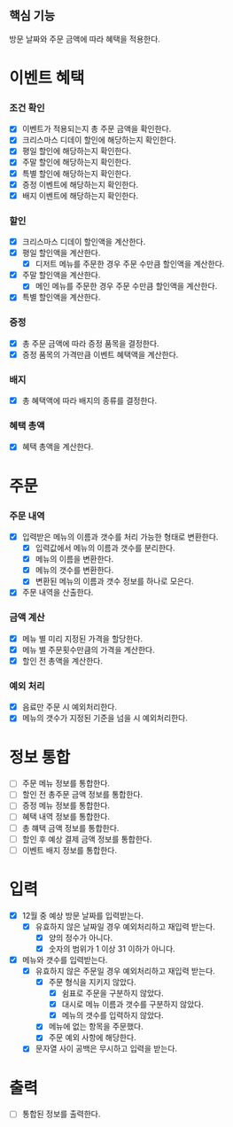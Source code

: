 ## 핵심 기능
방문 날짜와 주문 금액에 따라 혜택을 적용한다.

# 이벤트 혜택
### 조건 확인
- [x] 이벤트가 적용되는지 총 주문 금액을 확인한다.
- [x] 크리스마스 디데이 할인에 해당하는지 확인한다.
- [x] 평일 할인에 해당하는지 확인한다.
- [x] 주말 할인에 해당하는지 확인한다.
- [x] 특별 할인에 해당하는지 확인한다.
- [x] 증정 이벤트에 해당하는지 확인한다.
- [x] 배지 이벤트에 해당하는지 확인한다.

### 할인
- [x] 크리스마스 디데이 할인액을 계산한다.
- [x] 평일 할인액을 계산한다.
  - [x] 디저트 메뉴를 주문한 경우 주문 수만큼 할인액을 계산한다.
- [x] 주말 할인액을 계산한다.
  - [x] 메인 메뉴를 주문한 경우 주문 수만큼 할인액을 계산한다.
- [x] 특별 할인액을 계산한다.

### 증정
- [x] 총 주문 금액에 따라 증정 품목을 결정한다.
- [x] 증정 품목의 가격만큼 이벤트 혜택액을 계산한다.

### 배지
- [x] 총 혜택액에 따라 배지의 종류를 결정한다.

### 혜택 총액
- [x] 혜택 총액을 계산한다.

# 주문
### 주문 내역
- [x] 입력받은 메뉴의 이름과 갯수를 처리 가능한 형태로 변환한다.
  - [x] 입력값에서 메뉴의 이름과 갯수를 분리한다.
  - [x] 메뉴의 이름을 변환한다.
  - [x] 메뉴의 갯수를 변환한다.
  - [x] 변환된 메뉴의 이름과 갯수 정보를 하나로 모은다.
- [x] 주문 내역을 산출한다.

### 금액 계산
- [x] 메뉴 별 미리 지정된 가격을 할당한다.
- [x] 메뉴 별 주문횟수만큼의 가격을 계산한다.
- [x] 할인 전 총액을 계산한다.

### 예외 처리
- [x] 음료만 주문 시 예외처리한다.
- [x] 메뉴의 갯수가 지정된 기준을 넘을 시 예외처리한다.

# 정보 통합
- [ ] 주문 메뉴 정보를 통합한다.
- [ ] 할인 전 총주문 금액 정보를 통합한다.
- [ ] 증정 메뉴 정보를 통합한다.
- [ ] 혜택 내역 정보를 통합한다.
- [ ] 총 햬택 금액 정보를 통합한다.
- [ ] 할인 후 예상 결제 금액 정보를 통합한다.
- [ ] 이벤트 배지 정보를 통합한다.

# 입력
- [x] 12월 중 예상 방문 날짜를 입력받는다.
  - [x] 유효하지 않은 날짜일 경우 예외처리하고 재입력 받는다.
    - [x] 양의 정수가 아니다.
    - [x] 숫자의 범위가 1 이상 31 이하가 아니다.
- [x] 메뉴와 갯수를 입력받는다.
  - [x] 유효하지 않은 주문일 경우 예외처리하고 재입력 받는다.
    - [x] 주문 형식을 지키지 않았다.
      - [x] 쉼표로 주문을 구분하지 않았다.
      - [x] 대시로 메뉴 이름과 갯수를 구분하지 않았다.
      - [x] 메뉴의 갯수를 입력하지 않았다.
    - [x] 메뉴에 없는 항목을 주문했다.
    - [x] 주문 예외 사항에 해당한다.
  - [x] 문자열 사이 공백은 무시하고 입력을 받는다.

# 출력
- [ ] 통합된 정보를 출력한다.